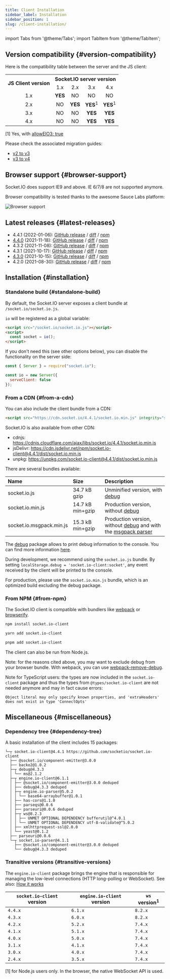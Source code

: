 ```yaml
---
title: Client Installation
sidebar_label: Installation
sidebar_position: 1
slug: /client-installation/
---
```


import Tabs from '@theme/Tabs';
import TabItem from '@theme/TabItem';

## Version compatibility {#version-compatibility}

Here is the compatibility table between the server and the JS client:

<table>
    <tr>
        <th rowspan="2">JS Client version</th>
        <th colspan="4">Socket.IO server version</th>
    </tr>
    <tr>
        <td align="center">1.x</td>
        <td align="center">2.x</td>
        <td align="center">3.x</td>
        <td align="center">4.x</td>
    </tr>
    <tr>
        <td align="center">1.x</td>
        <td align="center"><b>YES</b></td>
        <td align="center">NO</td>
        <td align="center">NO</td>
        <td align="center">NO</td>
    </tr>
    <tr>
        <td align="center">2.x</td>
        <td align="center">NO</td>
        <td align="center"><b>YES</b></td>
        <td align="center"><b>YES</b><sup>1</sup></td>
        <td align="center"><b>YES</b><sup>1</sup></td>
    </tr>
    <tr>
        <td align="center">3.x</td>
        <td align="center">NO</td>
        <td align="center">NO</td>
        <td align="center"><b>YES</b></td>
        <td align="center"><b>YES</b></td>
    </tr>
    <tr>
        <td align="center">4.x</td>
        <td align="center">NO</td>
        <td align="center">NO</td>
        <td align="center"><b>YES</b></td>
        <td align="center"><b>YES</b></td>
    </tr>
</table>

[1] Yes, with [allowEIO3: true](../../server-options.md#alloweio3)

Please check the associated migration guides:

- [v2 to v3](../07-Migrations/migrating-from-2-to-3.md)
- [v3 to v4](../07-Migrations/migrating-from-3-to-4.md)

## Browser support {#browser-support}

Socket.IO does support IE9 and above. IE 6/7/8 are not supported anymore.

Browser compatibility is tested thanks to the awesome Sauce Labs platform:

![Browser support](/images/saucelabs.svg)

## Latest releases {#latest-releases}

- 4.4.1 (2022-01-06): [GitHub release](https://github.com/socketio/socket.io-client/releases/tag/4.4.1) / [diff](https://github.com/socketio/socket.io-client/compare/4.4.0...4.4.1) / [npm](https://www.npmjs.com/package/socket.io-client/v/4.4.1)
- [4.4.0](/blog/socket-io-4-4-0/) (2021-11-18): [GitHub release](https://github.com/socketio/socket.io-client/releases/tag/4.4.0) / [diff](https://github.com/socketio/socket.io-client/compare/4.3.2...4.4.0) / [npm](https://www.npmjs.com/package/socket.io-client/v/4.4.0)
- 4.3.2 (2021-11-08): [GitHub release](https://github.com/socketio/socket.io-client/releases/tag/4.3.2) / [diff](https://github.com/socketio/socket.io-client/compare/4.3.1...4.3.2) / [npm](https://www.npmjs.com/package/socket.io-client/v/4.3.2)
- 4.3.1 (2021-10-17): [GitHub release](https://github.com/socketio/socket.io-client/releases/tag/4.3.1) / [diff](https://github.com/socketio/socket.io-client/compare/4.3.0...4.3.1) / [npm](https://www.npmjs.com/package/socket.io-client/v/4.3.1)
- [4.3.0](/blog/socket-io-4-3-0/) (2021-10-15): [GitHub release](https://github.com/socketio/socket.io-client/releases/tag/4.3.0) / [diff](https://github.com/socketio/socket.io-client/compare/4.2.0...4.3.0) / [npm](https://www.npmjs.com/package/socket.io-client/v/4.3.0)
- 4.2.0 (2021-08-30): [GitHub release](https://github.com/socketio/socket.io-client/releases/tag/4.2.0) / [diff](https://github.com/socketio/socket.io-client/compare/4.1.3...4.2.0) / [npm](https://www.npmjs.com/package/socket.io-client/v/4.2.0)

## Installation {#installation}

### Standalone build {#standalone-build}

By default, the Socket.IO server exposes a client bundle at `/socket.io/socket.io.js`.

`io` will be registered as a global variable:

```html
<script src="/socket.io/socket.io.js"></script>
<script>
  const socket = io();
</script>
```

If you don't need this (see other options below), you can disable the functionality on the server side:

```js
const { Server } = require("socket.io");

const io = new Server({
  serveClient: false
});
```

### From a CDN {#from-a-cdn}

You can also include the client bundle from a CDN:

```html
<script src="https://cdn.socket.io/4.4.1/socket.io.min.js" integrity="sha384-fKnu0iswBIqkjxrhQCTZ7qlLHOFEgNkRmK2vaO/LbTZSXdJfAu6ewRBdwHPhBo/H" crossorigin="anonymous"></script>
```

Socket.IO is also available from other CDN:

- cdnjs: https://cdnjs.cloudflare.com/ajax/libs/socket.io/4.4.1/socket.io.min.js
- jsDelivr: https://cdn.jsdelivr.net/npm/socket.io-client@4.4.1/dist/socket.io.min.js
- unpkg: https://unpkg.com/socket.io-client@4.4.1/dist/socket.io.min.js

There are several bundles available:

| Name              | Size             | Description |
|:------------------|:-----------------|:------------|
| socket.io.js               | 34.7 kB gzip     | Unminified version, with [debug](https://www.npmjs.com/package/debug)    |
| socket.io.min.js           | 14.7 kB min+gzip | Production version, without [debug](https://www.npmjs.com/package/debug) |
| socket.io.msgpack.min.js   | 15.3 kB min+gzip | Production version, without [debug](https://www.npmjs.com/package/debug) and with the [msgpack parser](https://github.com/socketio/socket.io-msgpack-parser)    |

The [debug](https://www.npmjs.com/package/debug) package allows to print debug information to the console. You can find more information [here](../01-Documentation/logging-and-debugging.md).

During development, we recommend using the `socket.io.js` bundle. By setting `localStorage.debug = 'socket.io-client:socket'`, any event received by the client will be printed to the console.

For production, please use the `socket.io.min.js` bundle, which is an optimized build excluding the debug package.

### From NPM {#from-npm}

The Socket.IO client is compatible with bundlers like [webpack](https://webpack.js.org/) or [browserify](http://browserify.org/).

<Tabs groupId="pm">
  <TabItem value="npm" label="NPM" default>

```sh
npm install socket.io-client
```

  </TabItem>
  <TabItem value="yarn" label="Yarn">

```sh
yarn add socket.io-client
```

  </TabItem>
  <TabItem value="pnpm" label="pnpm">

```sh
pnpm add socket.io-client
```

  </TabItem>
</Tabs>

The client can also be run from Node.js.

Note: for the reasons cited above, you may want to exclude debug from your browser bundle. With webpack, you can use [webpack-remove-debug](https://github.com/johngodley/webpack-remove-debug).

Note for TypeScript users: the types are now included in the `socket.io-client` package and thus the types from `@types/socket.io-client` are not needed anymore and may in fact cause errors:

```
Object literal may only specify known properties, and 'extraHeaders' does not exist in type 'ConnectOpts'
```

## Miscellaneous {#miscellaneous}

### Dependency tree {#dependency-tree}

A basic installation of the client includes 15 packages:

```
└─┬ socket.io-client@4.4.1 https://github.com/socketio/socket.io-client
  ├── @socket.io/component-emitter@3.0.0
  ├── backo2@1.0.2
  ├─┬ debug@4.3.3
  │ └── ms@2.1.2
  ├─┬ engine.io-client@6.1.1
  │ ├── @socket.io/component-emitter@3.0.0 deduped
  │ ├── debug@4.3.3 deduped
  │ ├─┬ engine.io-parser@5.0.2
  │ │ └── base64-arraybuffer@1.0.1
  │ ├── has-cors@1.1.0
  │ ├── parseqs@0.0.6
  │ ├── parseuri@0.0.6 deduped
  │ ├─┬ ws@8.2.3
  │ │ ├── UNMET OPTIONAL DEPENDENCY bufferutil@^4.0.1
  │ │ └── UNMET OPTIONAL DEPENDENCY utf-8-validate@^5.0.2
  │ ├── xmlhttprequest-ssl@2.0.0
  │ └── yeast@0.1.2
  ├── parseuri@0.0.6
  └─┬ socket.io-parser@4.1.1
    ├── @socket.io/component-emitter@3.0.0 deduped
    └── debug@4.3.3 deduped
```

### Transitive versions {#transitive-versions}

The `engine.io-client` package brings the engine that is responsible for managing the low-level connections (HTTP long-polling or WebSocket).  See also: [How it works](../01-Documentation/how-it-works.md)

| `socket.io-client` version | `engine.io-client` version | `ws` version<sup>1</sup> |
|----------------------------|----------------------------|--------------------------|
| `4.4.x`                    | `6.1.x`                    | `8.2.x`                  |
| `4.3.x`                    | `6.0.x`                    | `8.2.x`                  |
| `4.2.x`                    | `5.2.x`                    | `7.4.x`                  |
| `4.1.x`                    | `5.1.x`                    | `7.4.x`                  |
| `4.0.x`                    | `5.0.x`                    | `7.4.x`                  |
| `3.1.x`                    | `4.1.x`                    | `7.4.x`                  |
| `3.0.x`                    | `4.0.x`                    | `7.4.x`                  |
| `2.4.x`                    | `3.5.x`                    | `7.4.x`                  |

[1] for Node.js users only. In the browser, the native WebSocket API is used.
